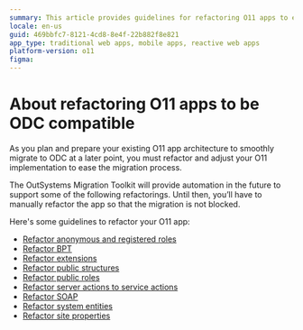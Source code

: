 ```yaml
---
summary: This article provides guidelines for refactoring O11 apps to ensure compatibility with OutSystems Developer Cloud (ODC), highlighting various specific areas for manual refactoring in preparation for future automated migration support.
locale: en-us
guid: 469bbfc7-8121-4cd8-8e4f-22b882f8e821
app_type: traditional web apps, mobile apps, reactive web apps
platform-version: o11
figma: 
---
```


# About refactoring O11 apps to be ODC compatible

As you plan and prepare your existing O11 app architecture to smoothly migrate to ODC at a later point, you must refactor and adjust your O11 implementation to ease the migration process.

<div class="info" markdown="1">

The OutSystems Migration Toolkit will provide automation in the future to support some of the following refactorings. Until then, you’ll have to manually refactor the app so that the migration is not blocked.

</div>

Here's some guidelines to refactor your O11 app:

* [Refactor anonymous and registered roles](refactor-anonymous-registered-roles.md)
* [Refactor BPT](refactor-bpt.md)
* [Refactor extensions](refactor-extensions.md)
* [Refactor public structures](refactor-public-structures.md)
* [Refactor public roles](refactor-public-roles.md)
* [Refactor server actions to service actions](refactor-serveraction-to-serviceaction.md)
* [Refactor SOAP](refactor-soap.md)
* [Refactor system entities](refactor-systementities.md)
* [Refactor site properties](refactor-siteproperties.md)
